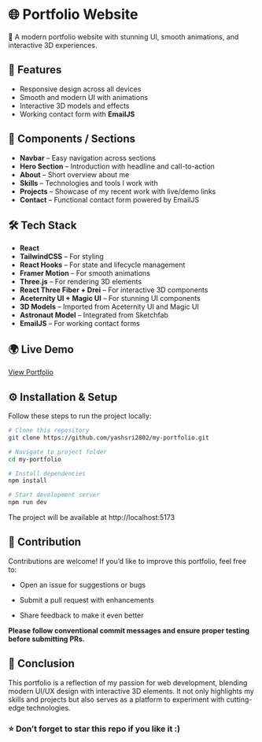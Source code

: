 # 🌐 Portfolio Website

🚀 A modern portfolio website with stunning UI, smooth animations, and interactive 3D experiences.  

## 🚀 Features
- Responsive design across all devices  
- Smooth and modern UI with animations  
- Interactive 3D models and effects  
- Working contact form with **EmailJS**  

## 📂 Components / Sections
- **Navbar** – Easy navigation across sections  
- **Hero Section** – Introduction with headline and call-to-action  
- **About** – Short overview about me  
- **Skills** – Technologies and tools I work with  
- **Projects** – Showcase of my recent work with live/demo links  
- **Contact** – Functional contact form powered by EmailJS  

## 🛠️ Tech Stack
- **React**  
- **TailwindCSS** – For styling  
- **React Hooks** – For state and lifecycle management  
- **Framer Motion** – For smooth animations  
- **Three.js** – For rendering 3D elements  
- **React Three Fiber + Drei** – For interactive 3D components  
- **Aceternity UI + Magic UI** – For stunning UI components  
- **3D Models** – Imported from Aceternity UI and Magic UI  
- **Astronaut Model** – Integrated from Sketchfab  
- **EmailJS** – For working contact forms  

## 🌍 Live Demo
[View Portfolio](https://folio-yash.netlify.app)  

## ⚙️ Installation & Setup
Follow these steps to run the project locally:  

```bash
# Clone this repository
git clone https://github.com/yashsri2802/my-portfolio.git

# Navigate to project folder
cd my-portfolio

# Install dependencies
npm install

# Start development server
npm run dev
```
The project will be available at http://localhost:5173

## 🤝 Contribution

Contributions are welcome! If you’d like to improve this portfolio, feel free to:

- Open an issue for suggestions or bugs

- Submit a pull request with enhancements

- Share feedback to make it even better

**Please follow conventional commit messages and ensure proper testing before submitting PRs.**

## 🏁 Conclusion

This portfolio is a reflection of my passion for web development, blending modern UI/UX design with interactive 3D elements.
It not only highlights my skills and projects but also serves as a platform to experiment with cutting-edge technologies.

### ⭐ Don’t forget to star this repo if you like it :)
